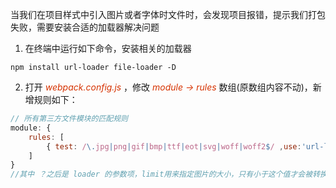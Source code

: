 当我们在项目样式中引入图片或者字体时文件时，会发现项目报错，提示我们打包失败，需要安装合适的加载器解决问题  
1. 在终端中运行如下命令，安装相关的加载器
```Shell
npm install url-loader file-loader -D
```
2. 打开 *<font color="#d63200">webpack.config.js</font>* ，修改  *<font color="#d63200">module -> rules</font>* 数组(原数组内容不动)，新增规则如下：
```js
// 所有第三方文件模块的匹配规则
module: {
    rules: [
        { test: /\.jpg|png|gif|bmp|ttf|eot|svg|woff|woff2$/ ,use:'url-loader?limit=16940'
    ]
}
//其中 ？之后是 loader 的参数项，limit用来指定图片的大小，只有小于这个值才会被转换成 base64 图片
```   

